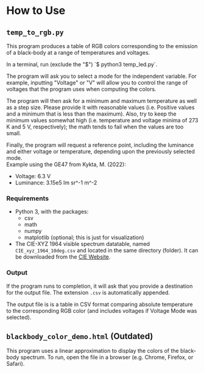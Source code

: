 # How to Use

## `temp_to_rgb.py`

This program produces a table of RGB colors corresponding to the emission of a
black-body at a range of temperatures and voltages.

In a terminal, run (exclude the "$") `$ python3 temp_led.py`.

The program will ask you to select a mode for the independent variable.  For
example, inputting "Voltage" or "V" will allow you to control the range of
voltages that the program uses when computing the colors.

The program will then ask for a minimum and maximum temperature as well as a
step size.  Please provide it with reasonable values (i.e. Positive values and a
minimum that is less than the maximum).  Also, try to keep the minimum values
somewhat high (i.e. temperature and voltage minima of 273 K and 5 V,
respectively); the math tends to fail when the values are too small.

Finally, the program will request a reference point, including the luminance and
either voltage or temperature, depending upon the previously selected mode.  
Example using the GE47 from Kykta, M. (2022):
- Voltage: 6.3 V
- Luminance: 3.15e5 lm sr^-1 m^-2

### Requirements

- Python 3, with the packages:
  - csv
  - math
  - numpy
  - matplotlib (optional; this is just for visualization)
- The CIE-XYZ 1964 visible spectrum datatable, named `CIE_xyz_1964_10deg.csv`
  and located in the same directory (folder).  It can be downloaded from the
  [CIE Website](https://cie.co.at/datatable/cie-1964-colour-matching-functions-10-degree-observer "CIE 1964 Colour-Matching Functions: 10 Degree Observer").

### Output

If the program runs to completion, it will ask that you provide a destination
for the output file.  The extension `.csv` is automatically appended.

The output file is is a table in CSV format comparing absolute temperature
to the corresponding RGB color (and includes voltages if Voltage Mode was
selected).

## `blackbody_color_demo.html` (Outdated)

This program uses a linear approximation to display the colors of the black-body
spectrum.  To run, open the file in a browser (e.g. Chrome, Firefox, or Safari).

